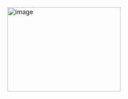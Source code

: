 <img width="256" height="192" alt="image" src="https://github.com/user-attachments/assets/51d94e47-8dce-4fd5-9aba-92d607f88440" />

